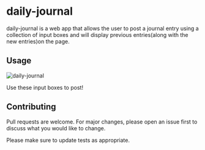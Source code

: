 # daily-journal

daily-journal is a web app that allows the user to post a journal entry using a collection of input boxes and will display previous entries(along with the new entries)on the page.

## Usage

![daily-journal](https://user-images.githubusercontent.com/49957836/132581852-8655827b-5e37-464f-8b17-094e70c7e721.png)


Use these input boxes to post!

## Contributing
Pull requests are welcome. For major changes, please open an issue first to discuss what you would like to change.

Please make sure to update tests as appropriate.